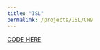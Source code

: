 ```yaml
---
title: "ISL"
permalink: /projects/ISL/CH9
---
```


[CODE HERE](https://courses.edx.org/asset-v1:StanfordOnline+STATSX0001+1T2020+type@asset+block/ch9.html)
